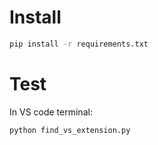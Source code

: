 # Install

```bash
pip install -r requirements.txt
```

# Test

In VS code terminal:

```bash
python find_vs_extension.py
```